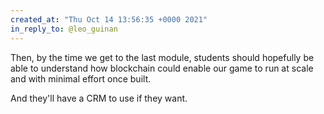 ```yaml
---
created_at: "Thu Oct 14 13:56:35 +0000 2021"
in_reply_to: @leo_guinan
---
```


Then, by the time we get to the last module, students should hopefully be able to understand how blockchain could enable our game to run at scale and with minimal effort once built.

And they'll have a CRM to use if they want.